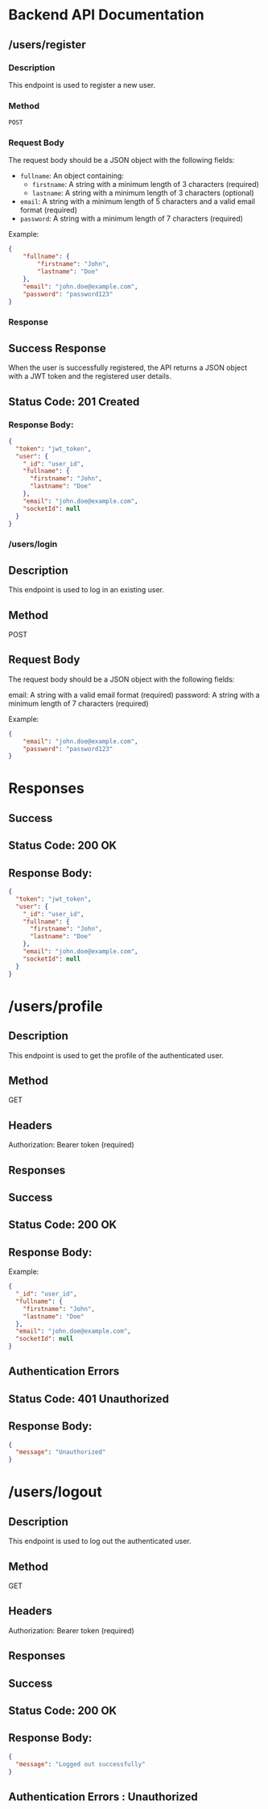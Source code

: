 # Backend API Documentation

## /users/register

### Description
This endpoint is used to register a new user.

### Method
`POST`

### Request Body
The request body should be a JSON object with the following fields:

- `fullname`: An object containing:
  - `firstname`: A string with a minimum length of 3 characters (required)
  - `lastname`: A string with a minimum length of 3 characters (optional)
- `email`: A string with a minimum length of 5 characters and a valid email format (required)
- `password`: A string with a minimum length of 7 characters (required)

Example:
```json
{
    "fullname": {
        "firstname": "John",
        "lastname": "Doe"
    },
    "email": "john.doe@example.com",
    "password": "password123"
}
```


### Response

## Success Response
When the user is successfully registered, the API returns a JSON object with a JWT token and the registered user details.

## Status Code: 201 Created

### Response Body:

```json
{
  "token": "jwt_token",
  "user": {
    "_id": "user_id",
    "fullname": {
      "firstname": "John",
      "lastname": "Doe"
    },
    "email": "john.doe@example.com",
    "socketId": null
  }
}
```

### /users/login

## Description
This endpoint is used to log in an existing user.

## Method
POST

## Request Body
The request body should be a JSON object with the following fields:

email: A string with a valid email format (required)
password: A string with a minimum length of 7 characters (required)

Example:
```json
{
    "email": "john.doe@example.com",
    "password": "password123"
}
```

# Responses

## Success
## Status Code: 200 OK

## Response Body:

```json
{
  "token": "jwt_token",
  "user": {
    "_id": "user_id",
    "fullname": {
      "firstname": "John",
      "lastname": "Doe"
    },
    "email": "john.doe@example.com",
    "socketId": null
  }
}
```

# /users/profile
## Description
This endpoint is used to get the profile of the authenticated user.

## Method
GET

## Headers
Authorization: Bearer token (required)
## Responses
## Success
## Status Code: 200 OK
## Response Body:

Example:
```json
{
  "_id": "user_id",
  "fullname": {
    "firstname": "John",
    "lastname": "Doe"
  },
  "email": "john.doe@example.com",
  "socketId": null
}
```

## Authentication Errors
## Status Code: 401 Unauthorized
## Response Body:
```json
{
  "message": "Unauthorized"
}
```

# /users/logout
## Description
This endpoint is used to log out the authenticated user.

## Method
GET

## Headers
Authorization: Bearer token (required)
## Responses
## Success
## Status Code: 200 OK
## Response Body:

```json
{
  "message": "Logged out successfully"
}
```

## Authentication Errors : Unauthorized

